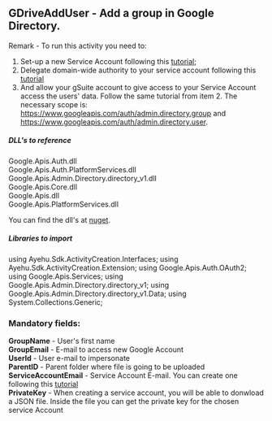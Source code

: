 ## GDriveAddUser - Add a group in Google Directory.

Remark - To run this activity you need to:  
1. Set-up a new Service Account following this [tutorial](https://docs.bmc.com/docs/PATROL4GoogleCloudPlatform/10/creating-a-service-account-key-in-the-google-cloud-platform-project-799095477.html);  
2. Delegate domain-wide authority to your service account following this [tutorial](https://developers.google.com/admin-sdk/directory/v1/guides/delegation)
3. And allow your gSuite account to give access to your Service Account access the users' data. Follow the same tutorial from item 2. The necessary scope is: https://www.googleapis.com/auth/admin.directory.group and https://www.googleapis.com/auth/admin.directory.user.  

##### DLL's to reference
Google.Apis.Auth.dll  
Google.Apis.Auth.PlatformServices.dll  
Google.Apis.Admin.Directory.directory_v1.dll  
Google.Apis.Core.dll  
Google.Apis.dll  
Google.Apis.PlatformServices.dll  

You can find the dll's at [nuget](https://www.nuget.org/packages/Google.Apis.Admin.Directory.directory_v1).  

##### Libraries to import
using Ayehu.Sdk.ActivityCreation.Interfaces;
using Ayehu.Sdk.ActivityCreation.Extension;
using Google.Apis.Auth.OAuth2;
using Google.Apis.Services;
using Google.Apis.Admin.Directory.directory_v1;
using Google.Apis.Admin.Directory.directory_v1.Data;
using System.Collections.Generic;

### Mandatory fields:

**GroupName**			- User's first name  
**GroupEmail**		- E-mail to access new Google Account  
**UserId**				- User e-mail to impersonate  
**ParentID**			- Parent folder where file is going to be uploaded  
**ServiceAccountEmail**	- Service Account E-mail. You can create one following this [tutorial](https://docs.bmc.com/docs/PATROL4GoogleCloudPlatform/10/creating-a-service-account-key-in-the-google-cloud-platform-project-799095477.html)  
**PrivateKey**			- When creating a service account, you will be able to donwload a JSON file. Inside the file you can get the private key for the chosen service Account  